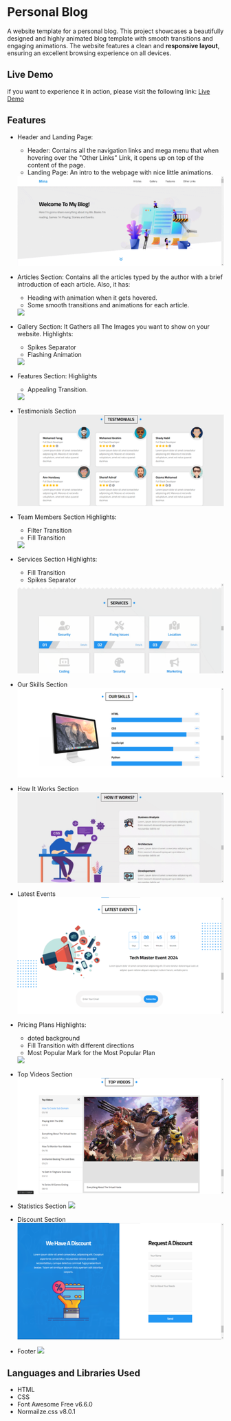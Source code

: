 # Personal Blog
A website template for a personal blog. This project showcases a beautifully designed and highly animated blog template with smooth transitions and engaging animations. The website features a clean and **responsive layout**, ensuring an excellent browsing experience on all devices.

## Live Demo
if you want to experience it in action, please visit the following link: [Live Demo](https://minaanis7.github.io/personal-blog/)

## Features
- Header and Landing Page:
  - Header: Contains all the navigation links and mega menu that when hovering over the "Other Links" Link, it opens up on top of the content of the page.
  - Landing Page: An intro to the webpage with nice little animations.
  <img src="gifs/1.gif" />

- Articles Section:
  Contains all the articles typed by the author with a brief introduction of each article. Also, it has:
  - Heading with animation when it gets hovered.
  - Some smooth transitions and animations for each article.
  <img src="gifs/2.gif" />

- Gallery Section:
  It Gathers all The Images you want to show on your website.
  Highlights:
  - Spikes Separator
  - Flashing Animation
  <img src="gifs/3.gif" />

- Features Section:
  Highlights
  - Appealing Transition.
  <img src="gifs/4.gif" />

- Testimonials Section
  <img src="gifs/5.png" />

- Team Members Section
  Highlights:
  - Filter Transition
  - Fill Transition
  <img src="gifs/6.gif" />

- Services Section
  Highlights:
  - Fill Transition
  - Spikes Separator
  <img src="gifs/7.gif" />

- Our Skills Section
  <img src="gifs/8.png" />

- How It Works Section
  <img src="gifs/9.gif" />

- Latest Events
  <img src="gifs/11.png" />


- Pricing Plans
  Highlights:
  - doted background
  - Fill Transition with different directions
  - Most Popular Mark for the Most Popular Plan
  <img src="gifs/10.gif" />

- Top Videos Section
  <img src="gifs/12.png" />
  
- Statistics Section
  <img src="gifs/13.gif" />

- Discount Section
  <img src="gifs/14.png" />

- Footer
  <img src="gifs/15.png" />

## Languages and Libraries Used
- HTML
- CSS
- Font Awesome Free v6.6.0
- Normailze.css v8.0.1
